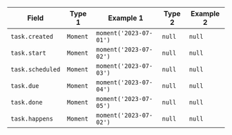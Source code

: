 <!-- placeholder to force blank line before included text -->

| Field | Type 1 | Example 1 | Type 2 | Example 2 |
| ----- | ----- | ----- | ----- | ----- |
| `task.created` | `Moment` | `moment('2023-07-01')` | `null` | `null` |
| `task.start` | `Moment` | `moment('2023-07-02')` | `null` | `null` |
| `task.scheduled` | `Moment` | `moment('2023-07-03')` | `null` | `null` |
| `task.due` | `Moment` | `moment('2023-07-04')` | `null` | `null` |
| `task.done` | `Moment` | `moment('2023-07-05')` | `null` | `null` |
| `task.happens` | `Moment` | `moment('2023-07-02')` | `null` | `null` |


<!-- placeholder to force blank line after included text -->
